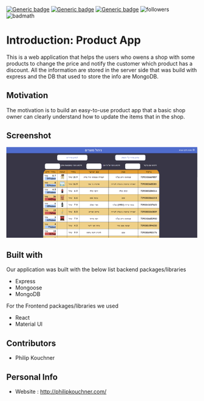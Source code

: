  [![Generic badge](https://img.shields.io/badge/html-green.svg)](https://shields.io/)
  [![Generic badge](https://img.shields.io/badge/css-green.svg)](https://shields.io/)
  [![Generic badge](https://img.shields.io/badge/react-MIT-blue.svg)](https://shields.io/)
  ![followers](https://img.shields.io/github/followers/PhilipK-webdev?logoColor=red&style=social)
  ![badmath](https://img.shields.io/github/languages/top/nielsenjared/badmath)
# Introduction: Product App

This is a web application that helps the users who owens a shop with some products to change the price and notify the customer which product has a discount.
All the information are stored in the server side that was build with express and the DB that used to store the info are MongoDB. 

## Motivation

The motivation is to build an easy-to-use product app that a basic shop owner can clearly understand how to update the items that in the shop.

## Screenshot 

![](./assets/Product.PNG)

## Built with

Our application was built with the below list backend packages/libraries

- Express
- Mongoose
- MongoDB

For the Frontend packages/libraries we used

- React
- Material UI


<!-- ## Deploy

Heroku: https://group4-mern-tracker.herokuapp.com/ -->

## Contributors

- Philip Kouchner
 
 ## Personal Info
 - Website : http://philipkouchner.com/